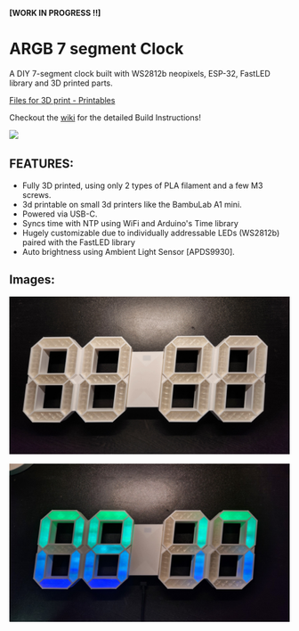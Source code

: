 **[WORK IN PROGRESS !!]**

# ARGB 7 segment Clock
A DIY 7-segment clock built with WS2812b neopixels, ESP-32, FastLED library and 3D printed parts.     

[Files for 3D print - Printables](https://www.printables.com/model/937971-7-segment-rgb-led-clock-using-neopixels)       

Checkout the [wiki](https://github.com/G-Paul/ARGB_Clock/wiki) for the detailed Build Instructions!


![](https://github.com/G-Paul/ARGB_Clock/blob/main/images/video.gif)

## FEATURES: 
- Fully 3D printed, using only 2 types of PLA filament and a few M3 screws.
- 3d printable on small 3d printers like the BambuLab A1 mini.
- Powered via USB-C. 
- Syncs time with NTP using WiFi and Arduino's Time library
- Hugely customizable due to individually addressable LEDs (WS2812b) paired with the FastLED library
- Auto brightness using Ambient Light Sensor [APDS9930]. 



## Images: 


![](https://github.com/G-Paul/ARGB_Clock/blob/main/images/clock_image_1.jpg)


![](https://github.com/G-Paul/ARGB_Clock/blob/main/images/clock_image_2.jpg)

